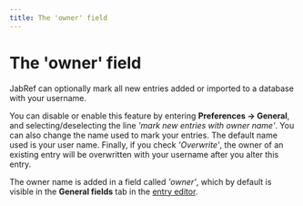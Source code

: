 ```yaml
---
title: The 'owner' field
---
```


# The 'owner' field

JabRef can optionally mark all new entries added or imported to a database with your username.

You can disable or enable this feature by entering **Preferences -&gt; General**, and selecting/deselecting the line *'mark new entries with owner name'*.
You can also change the name used to mark your entries. The default name used is your user name.
Finally, if you check *'Overwrite'*, the owner of an existing entry will be overwritten with your username after you alter this entry.

The owner name is added in a field called *'owner'*, which by default is visible in the **General fields** tab in the [entry editor](EntryEditorHelp).
